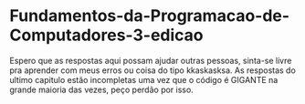 # Fundamentos-da-Programacao-de-Computadores-3-edicao
 
Espero que as respostas aqui possam ajudar outras pessoas, sinta-se livre pra aprender com meus erros ou coisa do tipo kkaskasksa.
As respostas do ultimo capitulo estão incompletas uma vez que o código é GIGANTE na grande maioria das vezes, peço perdão por isso.
